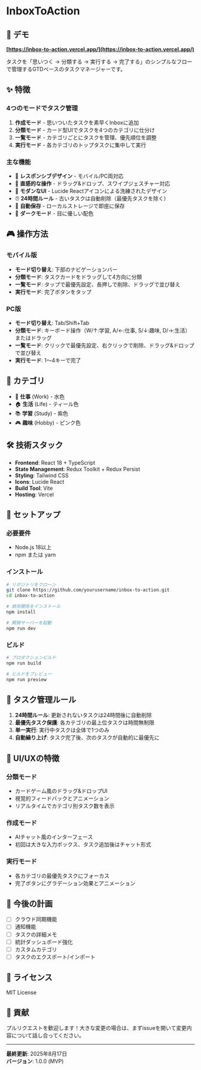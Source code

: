# InboxToAction

## 🚀 デモ
**[https://inbox-to-action.vercel.app/](https://inbox-to-action.vercel.app/)**

タスクを「思いつく → 分類する → 実行する → 完了する」のシンプルなフローで管理するGTDベースのタスクマネージャーです。

## ✨ 特徴

### 4つのモードでタスク管理
1. **作成モード** - 思いついたタスクを素早くInboxに追加
2. **分類モード** - カード型UIでタスクを4つのカテゴリに仕分け
3. **一覧モード** - カテゴリごとにタスクを管理、優先順位を調整
4. **実行モード** - 各カテゴリのトップタスクに集中して実行

### 主な機能
- 📱 **レスポンシブデザイン** - モバイル/PC両対応
- 🎯 **直感的な操作** - ドラッグ&ドロップ、スワイプジェスチャー対応
- 🎨 **モダンなUI** - Lucide Reactアイコンによる洗練されたデザイン
- ⏰ **24時間ルール** - 古いタスクは自動削除（最優先タスクを除く）
- 💾 **自動保存** - ローカルストレージで即座に保存
- 🌙 **ダークモード** - 目に優しい配色

## 🎮 操作方法

### モバイル版
- **モード切り替え**: 下部のナビゲーションバー
- **分類モード**: タスクカードをドラッグして4方向に分類
- **一覧モード**: タップで最優先設定、長押しで削除、ドラッグで並び替え
- **実行モード**: 完了ボタンをタップ

### PC版
- **モード切り替え**: Tab/Shift+Tab
- **分類モード**: キーボード操作（W/↑:学習, A/←:仕事, S/↓:趣味, D/→:生活）またはドラッグ
- **一覧モード**: クリックで最優先設定、右クリックで削除、ドラッグ&ドロップで並び替え
- **実行モード**: 1〜4キーで完了

## 📂 カテゴリ

- 💼 **仕事** (Work) - 水色
- 🏠 **生活** (Life) - ティール色
- 📚 **学習** (Study) - 紫色
- 🎮 **趣味** (Hobby) - ピンク色

## 🛠 技術スタック

- **Frontend**: React 18 + TypeScript
- **State Management**: Redux Toolkit + Redux Persist
- **Styling**: Tailwind CSS
- **Icons**: Lucide React
- **Build Tool**: Vite
- **Hosting**: Vercel

## 🚀 セットアップ

### 必要要件
- Node.js 18以上
- npm または yarn

### インストール
```bash
# リポジトリをクローン
git clone https://github.com/yourusername/inbox-to-action.git
cd inbox-to-action

# 依存関係をインストール
npm install

# 開発サーバーを起動
npm run dev
```

### ビルド
```bash
# プロダクションビルド
npm run build

# ビルドをプレビュー
npm run preview
```

## 📝 タスク管理ルール

1. **24時間ルール**: 更新されないタスクは24時間後に自動削除
2. **最優先タスク保護**: 各カテゴリの最上位タスクは時間無制限
3. **単一実行**: 実行中タスクは全体で1つのみ
4. **自動繰り上げ**: タスク完了後、次のタスクが自動的に最優先に

## 🎨 UI/UXの特徴

### 分類モード
- カードゲーム風のドラッグ&ドロップUI
- 視覚的フィードバックとアニメーション
- リアルタイムでカテゴリ別タスク数を表示

### 作成モード
- AIチャット風のインターフェース
- 初回は大きな入力ボックス、タスク追加後はチャット形式

### 実行モード
- 各カテゴリの最優先タスクにフォーカス
- 完了ボタンにグラデーション効果とアニメーション

## 🔄 今後の計画

- [ ] クラウド同期機能
- [ ] 通知機能
- [ ] タスクの詳細メモ
- [ ] 統計ダッシュボード強化
- [ ] カスタムカテゴリ
- [ ] タスクのエクスポート/インポート

## 📄 ライセンス

MIT License

## 👥 貢献

プルリクエストを歓迎します！大きな変更の場合は、まずissueを開いて変更内容について話し合ってください。

---

**最終更新**: 2025年8月17日  
**バージョン**: 1.0.0 (MVP)